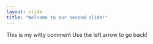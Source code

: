 ```yaml
---
layout: slide
title: "Welcome to our second slide!"
---
```

This is my witty comment
Use the left arrow to go back!
